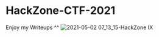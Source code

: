 # HackZone-CTF-2021
Enjoy my Writeups ^^
![2021-05-02 07_13_15-HackZone IX](https://user-images.githubusercontent.com/62826765/116827800-e5911e80-ab92-11eb-8beb-2febbbe6b415.png)
